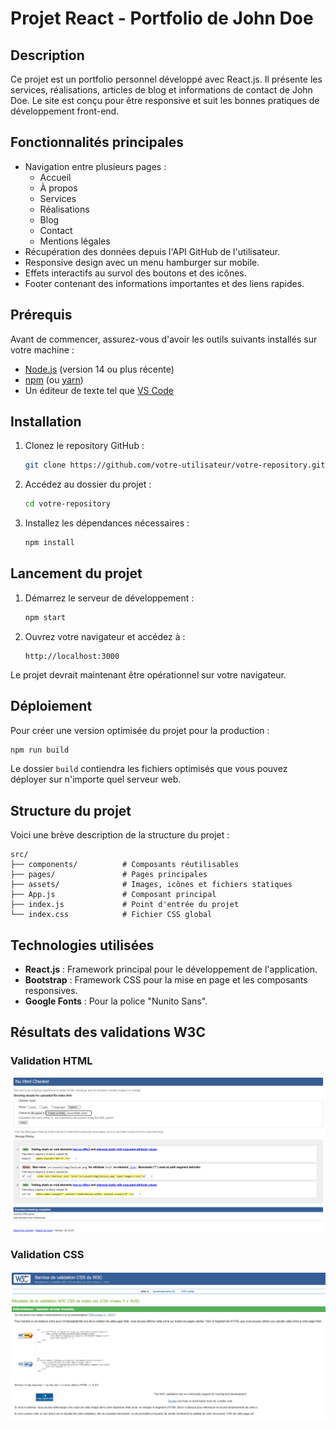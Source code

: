 # Projet React - Portfolio de John Doe

## Description
Ce projet est un portfolio personnel développé avec React.js. Il présente les services, réalisations, articles de blog et informations de contact de John Doe. Le site est conçu pour être responsive et suit les bonnes pratiques de développement front-end.

## Fonctionnalités principales
- Navigation entre plusieurs pages :
  - Accueil
  - À propos
  - Services
  - Réalisations
  - Blog
  - Contact
  - Mentions légales
- Récupération des données depuis l'API GitHub de l'utilisateur.
- Responsive design avec un menu hamburger sur mobile.
- Effets interactifs au survol des boutons et des icônes.
- Footer contenant des informations importantes et des liens rapides.

## Prérequis
Avant de commencer, assurez-vous d'avoir les outils suivants installés sur votre machine :

- [Node.js](https://nodejs.org/) (version 14 ou plus récente)
- [npm](https://www.npmjs.com/) (ou [yarn](https://yarnpkg.com/))
- Un éditeur de texte tel que [VS Code](https://code.visualstudio.com/)

## Installation
1. Clonez le repository GitHub :
   ```bash
   git clone https://github.com/votre-utilisateur/votre-repository.git
   ```

2. Accédez au dossier du projet :
   ```bash
   cd votre-repository
   ```

3. Installez les dépendances nécessaires :
   ```bash
   npm install
   ```

## Lancement du projet
1. Démarrez le serveur de développement :
   ```bash
   npm start
   ```

2. Ouvrez votre navigateur et accédez à :
   ```
   http://localhost:3000
   ```

Le projet devrait maintenant être opérationnel sur votre navigateur.

## Déploiement
Pour créer une version optimisée du projet pour la production :
```bash
npm run build
```

Le dossier `build` contiendra les fichiers optimisés que vous pouvez déployer sur n'importe quel serveur web.

## Structure du projet
Voici une brève description de la structure du projet :

```
src/
├── components/          # Composants réutilisables
├── pages/               # Pages principales
├── assets/              # Images, icônes et fichiers statiques
├── App.js               # Composant principal
├── index.js             # Point d'entrée du projet
└── index.css            # Fichier CSS global
```

## Technologies utilisées
- **React.js** : Framework principal pour le développement de l'application.
- **Bootstrap** : Framework CSS pour la mise en page et les composants responsives.
- **Google Fonts** : Pour la police "Nunito Sans".

## Résultats des validations W3C
### Validation HTML
![Validation HTML](./src/assets/img/Validator1.png)

### Validation CSS
![Validation CSS](./src/assets/img/Validator2.png)



